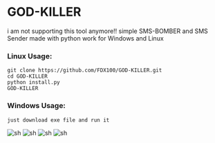 # GOD-KILLER

i am not supporting this tool anymore!!
simple SMS-BOMBER and SMS Sender made with python work for Windows and Linux

### Linux Usage:
```
git clone https://github.com/FDX100/GOD-KILLER.git
cd GOD-KILLER
python install.py
GOD-KILLER
```
### Windows Usage:
```
just download exe file and run it 
```
![sh](https://github.com/FDX100/GOD-KILLER/blob/master/Screenshot%20from%202019-08-16%2002-46-54.png)
![sh](https://github.com/FDX100/GOD-KILLER/blob/master/Screenshot%20from%202019-08-16%2002-47-15.png)
![sh](https://github.com/FDX100/GOD-KILLER/blob/master/Screenshot%20from%202019-08-16%2002-47-30.png)
![sh](https://github.com/FDX100/GOD-KILLER/blob/master/Screenshot%20from%202019-08-16%2002-47-53.png)




